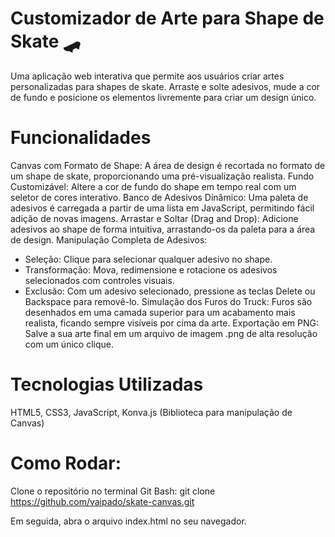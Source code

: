 # Customizador de Arte para Shape de Skate 🛹
Uma aplicação web interativa que permite aos usuários criar artes personalizadas para shapes de skate. Arraste e solte adesivos, mude a cor de fundo e posicione os elementos livremente para criar um design único.

# Funcionalidades
Canvas com Formato de Shape: A área de design é recortada no formato de um shape de skate, proporcionando uma pré-visualização realista.
Fundo Customizável: Altere a cor de fundo do shape em tempo real com um seletor de cores interativo.
Banco de Adesivos Dinâmico: Uma paleta de adesivos é carregada a partir de uma lista em JavaScript, permitindo fácil adição de novas imagens.
Arrastar e Soltar (Drag and Drop): Adicione adesivos ao shape de forma intuitiva, arrastando-os da paleta para a área de design.
Manipulação Completa de Adesivos:
- Seleção: Clique para selecionar qualquer adesivo no shape.
- Transformação: Mova, redimensione e rotacione os adesivos selecionados com controles visuais.
- Exclusão: Com um adesivo selecionado, pressione as teclas Delete ou Backspace para removê-lo.
Simulação dos Furos do Truck: Furos são desenhados em uma camada superior para um acabamento mais realista, ficando sempre visíveis por cima da arte.
Exportação em PNG: Salve a sua arte final em um arquivo de imagem .png de alta resolução com um único clique.

# Tecnologias Utilizadas
HTML5,
CSS3,
JavaScript,
Konva.js (Biblioteca para manipulação de Canvas)

# Como Rodar:
Clone o repositório no terminal Git Bash: git clone https://github.com/vaipado/skate-canvas.git

Em seguida, abra o arquivo index.html no seu navegador.